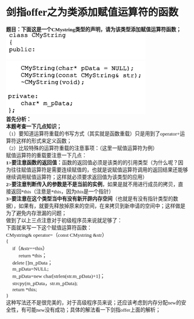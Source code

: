 <html>
<head>
  <title>剑指offer之为类添加赋值运算符的函数</title>
  <basefont face="微软雅黑" size="2" />
  <meta http-equiv="Content-Type" content="text/html;charset=utf-8" />
  <meta name="exporter-version" content="Evernote Windows/302292 (zh-CN); Windows/10.0.10586 (Win64);"/>
  <style>
    body, td {
      font-family: 微软雅黑;
      font-size: 10pt;
    }
  </style>
</head>
<body>
<a name="1909"/>
<h1>剑指offer之为类添加赋值运算符的函数</h1>

<div>
<span><div><b>题目：下面这是一个CMystring类型的声明，请为该类型添加赋值运算符函数；</b></div><div><img src="source/Image.png" type="image/png" style="height: auto;"/></div><div><img src="source/Image [1].png" type="image/png" style="height: auto;"/></div><div><b>首先分析：</b></div><div><b>本题考查一下几点知识；</b></div><div>（1）要知道运算符重载的书写方式（其实就是函数重载）只是用到了operator+运算符这样的形式来定义函数；</div><div>（2）比较特殊的运算符重载的注意事项：（这里一赋值运算符为例）</div><div>赋值运算符的重载要注意一下几点：</div><div><b>1&gt;要注意函数的返回值：</b>函数的返回值必须是该类的的引用类型（为什么呢？因为往往赋值运算符是需要连续赋值的，也就是说赋值运算符调用的返回结果还能够继续调用赋值运算符；这样就必须要求返回值为该类型的应用）</div><div><b>2&gt;要注意判断传入的参数是不是当前的实例</b>，如果是就不用进行成员的拷贝，直接返回*this（注意是*this，因为this是一个指针）</div><div><b>3&gt;要注意在这个类型当中有没有新开辟内存空间</b>（也就是有没有指针类型的数据），如果有，就要先释放掉原来的空间，在来拷贝到新申请的空间中；这样做是为了避免内存泄漏的问题；</div><div>做到了以上三点注意对于初级程序员来说就足够了：</div><div>下面就来写一下这个赋值运算符函数：</div><div>CMystring&amp; operator=（const CMystring &amp;str）</div><div>{</div><div>     if（&amp;str==this）</div><div>          return *this；</div><div>     delete []m_pData；</div><div>     m_pData=NULL;</div><div>     m_pData=new char[strlen(str.m_pData)+1]；</div><div>     strcpy(m_pData，str.m_pData);</div><div>     return *this;</div><div>}</div><div>这种写法还不是很完美的，对于高级程序员来说；还应该考虑到内存分配new的安全性，有可能new没有成功；具体的解法看一下剑指offer上面的解析；</div><div><br/></div><div><br/></div><div><br/></div><div><br/></div></span>
</div></body></html>
